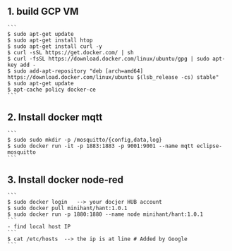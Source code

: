 ## 1. build GCP VM
    ```
    $ sudo apt-get update
    $ sudo apt-get install htop
    $ sudo apt-get install curl -y
	$ curl -sSL https://get.docker.com/ | sh
	$ curl -fsSL https://download.docker.com/linux/ubuntu/gpg | sudo apt-key add -
	$ sudo add-apt-repository "deb [arch=amd64] https://download.docker.com/linux/ubuntu $(lsb_release -cs) stable"
	$ sudo apt-get update 
	$ apt-cache policy docker-ce
	```
## 2.  Install docker mqtt
    ```
    $ sudo sudo mkdir -p /mosquitto/{config,data,log}	
    $ sudo docker run -it -p 1883:1883 -p 9001:9001 --name mqtt eclipse-mosquitto
    ```

## 3. Install docker node-red
    ```
    $ sudo docker login   --> your docjer HUB account
    $ sudo docker pull minihant/hant:1.0.1
    $ sudo docker run -p 1880:1880 --name node minihant/hant:1.0.1
    ```
    - find local host IP
    ```
    $ cat /etc/hosts  --> the ip is at line # Added by Google
    ```